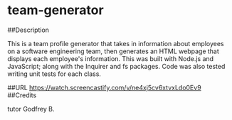 # team-generator

##Description

This is a team profile generator that takes in information about employees on a software engineering team, then generates an HTML webpage that displays each employee's information. This was built with Node.js and JavaScript; along with the Inquirer and fs packages. Code was also tested writing unit tests for each class.

##URL 
https://watch.screencastify.com/v/ne4xj5cv6xtvxLdo0Ev9
##Credits

tutor Godfrey B.

